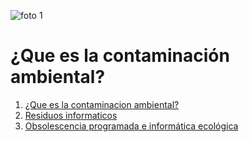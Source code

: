 ![foto 1](https://www.eadic.com/wp-content/uploads/2017/04/Foto17.jpg)
# ¿Que es la contaminación ambiental?

1. [¿Que es la contaminacion ambiental?](contaminacion.md)
2. [Residuos informaticos](residuos.md)
3. [Obsolescencia programada e informática ecológica](obsolencia.md)
